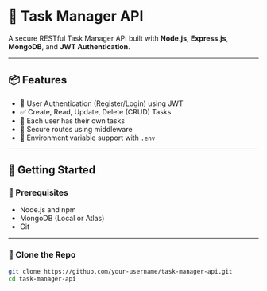 # 📝 Task Manager API

A secure RESTful Task Manager API built with **Node.js**, **Express.js**, **MongoDB**, and **JWT Authentication**.

---

## 📦 Features

- 🔐 User Authentication (Register/Login) using JWT
- ✅ Create, Read, Update, Delete (CRUD) Tasks
- 👤 Each user has their own tasks
- 🧰 Secure routes using middleware
- 🌱 Environment variable support with `.env`

---

## 🚀 Getting Started

### 🔧 Prerequisites

- Node.js and npm
- MongoDB (Local or Atlas)
- Git

---

### 📁 Clone the Repo

```bash
git clone https://github.com/your-username/task-manager-api.git
cd task-manager-api
